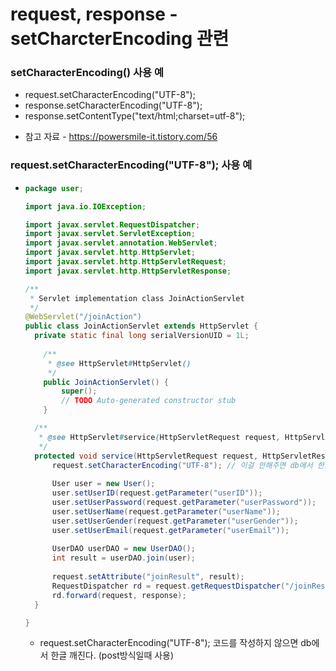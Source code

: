 # request, response - setCharcterEncoding 관련

### setCharacterEncoding() 사용 예

- request.setCharacterEncoding("UTF-8");
- response.setCharacterEncoding("UTF-8");
- response.setContentType("text/html;charset=utf-8");



+ 참고 자료 - https://powersmile-it.tistory.com/56



### request.setCharacterEncoding("UTF-8"); 사용 예

+ ~~~java
  package user;
  
  import java.io.IOException;
  
  import javax.servlet.RequestDispatcher;
  import javax.servlet.ServletException;
  import javax.servlet.annotation.WebServlet;
  import javax.servlet.http.HttpServlet;
  import javax.servlet.http.HttpServletRequest;
  import javax.servlet.http.HttpServletResponse;
  
  /**
   * Servlet implementation class JoinActionServlet
   */
  @WebServlet("/joinAction")
  public class JoinActionServlet extends HttpServlet {
  	private static final long serialVersionUID = 1L;
         
      /**
       * @see HttpServlet#HttpServlet()
       */
      public JoinActionServlet() {
          super();
          // TODO Auto-generated constructor stub
      }
  
  	/**
  	 * @see HttpServlet#service(HttpServletRequest request, HttpServletResponse response)
  	 */
  	protected void service(HttpServletRequest request, HttpServletResponse response) throws ServletException, IOException {
  		request.setCharacterEncoding("UTF-8"); // 이걸 안해주면 db에서 한글 깨짐, post방식일때 사용 
  		
  		User user = new User();
  		user.setUserID(request.getParameter("userID"));
  		user.setUserPassword(request.getParameter("userPassword"));
  		user.setUserName(request.getParameter("userName"));
  		user.setUserGender(request.getParameter("userGender"));
  		user.setUserEmail(request.getParameter("userEmail"));
  		
  		UserDAO userDAO = new UserDAO();
  		int result = userDAO.join(user);
  		
  		request.setAttribute("joinResult", result);
  		RequestDispatcher rd = request.getRequestDispatcher("/joinResult.jsp");
  		rd.forward(request, response);
  	}
  
  }
  ~~~

  + request.setCharacterEncoding("UTF-8"); 코드를 작성하지 않으면 db에서 한글 깨진다. (post방식일때 사용)

